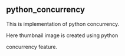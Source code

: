 ## python_concurrency

This is implementation of python concurrency.

Here thumbnail image is created using python

concurrency feature.
